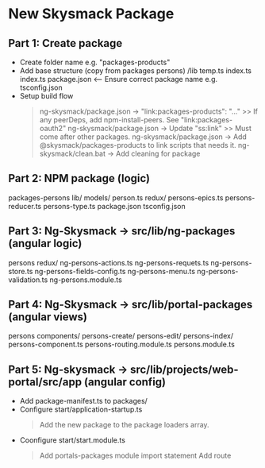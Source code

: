 # New Skysmack Package

## Part 1: Create package
- Create folder name e.g. "packages-products"
- Add base structure (copy from packages persons)
    /lib
        temp.ts
        index.ts
    index.ts
    package.json <-- Ensure correct package name e.g.
    tsconfig.json
- Setup build flow
    > ng-skysmack/package.json -> "link:packages-products": "..."
        >> If any peerDeps, add npm-install-peers. See "link:packages-oauth2"
    > ng-skysmack/package.json -> Update "ss:link"
        >> Must come after other packages.
    > ng-skysmack/package.json -> Add @skysmack/packages-products to link scripts that needs it.
    > ng-skysmack/clean.bat -> Add cleaning for package

## Part 2: NPM package (logic)
packages-persons
    lib/
        models/
            person.ts
        redux/
            persons-epics.ts
            persons-reducer.ts
        persons-type.ts
        package.json
        tsconfig.json

## Part 3: Ng-Skysmack -> src/lib/ng-packages (angular logic)
persons
    redux/
        ng-persons-actions.ts
        ng-persons-requets.ts
        ng-persons-store.ts
    ng-persons-fields-config.ts
    ng-persons-menu.ts
    ng-persons-validation.ts
    ng-persons.module.ts

## Part 4: Ng-Skysmack -> src/lib/portal-packages (angular views)
persons
    components/
        persons-create/
        persons-edit/
        persons-index/
        persons-component.ts
    persons-routing.module.ts
    persons.module.ts

## Part 5: Ng-skysmack -> src/lib/projects/web-portal/src/app (angular config)
- Add package-manifest.ts to packages/
- Configure start/application-startup.ts
    > Add the new package to the package loaders array.
- Coonfigure start/start.module.ts
    > Add portals-packages module import statement
    > Add route